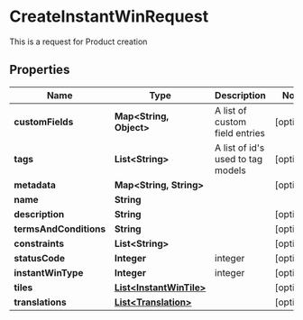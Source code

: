 

# CreateInstantWinRequest

This is a request for Product creation

## Properties

Name | Type | Description | Notes
------------ | ------------- | ------------- | -------------
**customFields** | **Map&lt;String, Object&gt;** | A list of custom field entries |  [optional]
**tags** | **List&lt;String&gt;** | A list of id&#39;s used to tag models |  [optional]
**metadata** | **Map&lt;String, String&gt;** |  |  [optional]
**name** | **String** |  | 
**description** | **String** |  |  [optional]
**termsAndConditions** | **String** |  |  [optional]
**constraints** | **List&lt;String&gt;** |  |  [optional]
**statusCode** | **Integer** | integer |  [optional]
**instantWinType** | **Integer** | integer |  [optional]
**tiles** | [**List&lt;InstantWinTile&gt;**](InstantWinTile.md) |  |  [optional]
**translations** | [**List&lt;Translation&gt;**](Translation.md) |  |  [optional]




